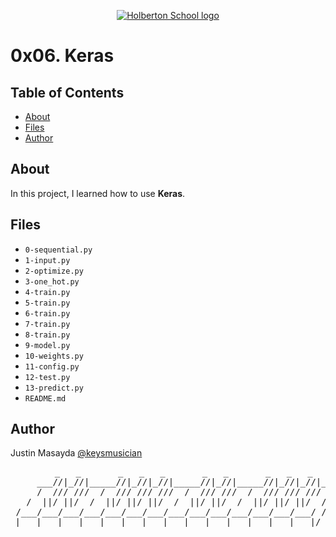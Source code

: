 <p align="center">
  <a href=#>
    <img src="https://intranet.hbtn.io/assets/holberton-logo-full-black-157ccfa3d2134776c1e3f78c0fe682968e8848b64fcacc6187976044f75f35a8.png" alt="Holberton School logo">
  </a>
</p>

# 0x06. Keras

## Table of Contents
* [About](#about)
* [Files](#files)
* [Author](#author)

## About
In this project, I learned how to use **Keras**.

## Files
* `0-sequential.py`
* `1-input.py`
* `2-optimize.py`
* `3-one_hot.py`
* `4-train.py`
* `5-train.py`
* `6-train.py`
* `7-train.py`
* `8-train.py`
* `9-model.py`
* `10-weights.py`
* `11-config.py`
* `12-test.py`
* `13-predict.py`
* `README.md`

## Author
Justin Masayda [@keysmusician](https://github.com/keysmusician)
<pre align="center">
      _   _       _   _   _       _   _       _   _   _
     ___//|_//|_____//|_//|_//|_____//|_//|_____//|_//|_//|___
     /  /// ///  /  /// /// ///  /  /// ///  /  /// /// ///  / |
   /  ||/ ||/  /  ||/ ||/ ||/  /  ||/ ||/  /  ||/ ||/ ||/  / /
 /___/___/___/___/___/___/___/___/___/___/___/___/___/___/ /
|___|___|___|___|___|___|___|___|___|___|___|___|___|___|/
</pre>
<p><span style="font-family: 'Lucida Console'; line-height: 14px; font-size: 14px; display: inline-block;">&nbsp;</span></p>
